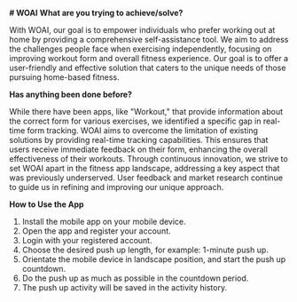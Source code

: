 **# WOAI**
**What are you trying to achieve/solve?**

With WOAI, our goal is to empower individuals who prefer working out at home by providing a comprehensive self-assistance tool. We aim to address the challenges people face when exercising independently, focusing on improving workout form and overall fitness experience. Our goal is to offer a user-friendly and effective solution that caters to the unique needs of those pursuing home-based fitness.

**Has anything been done before?**

While there have been apps, like "Workout," that provide information about the correct form for various exercises, we identified a specific gap in real-time form tracking. WOAI aims to overcome the limitation of existing solutions by providing real-time tracking capabilities. This ensures that users receive immediate feedback on their form, enhancing the overall effectiveness of their workouts. Through continuous innovation, we strive to set WOAI apart in the fitness app landscape, addressing a key aspect that was previously underserved. User feedback and market research continue to guide us in refining and improving our unique approach.


**How to Use the App**
1. Install the mobile app on your mobile device.
2. Open the app and register your account.
3. Login with your registered account.
4. Choose the desired push up length, for example: 1-minute push up.
5. Orientate the mobile device in landscape position, and start the push up countdown.
6. Do the push up as much as possible in the countdown period.
7. The push up activity will be saved in the activity history.
